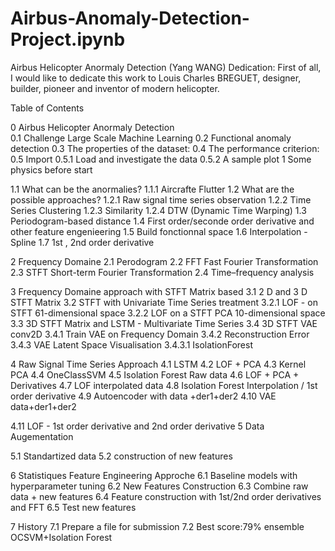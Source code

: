 # Airbus-Anomaly-Detection-Project.ipynb

Airbus Helicopter Anormaly Detection (Yang WANG)
Dedication:
First of all, I would like to dedicate this work to Louis Charles BREGUET, designer, builder, pioneer and inventor of modern helicopter.


Table of Contents

0 Airbus Helicopter Anormaly Detection  
0.1 Challenge Large Scale Machine Learning
0.2 Functional anomaly detection
0.3 The properties of the dataset:
0.4 The performance criterion: 0.5 Import
0.5.1 Load and investigate the data
0.5.2 A sample plot 1 Some physics before start

1.1 What can be the anormalies?
1.1.1 Aircrafte Flutter
1.2 What are the possible approaches?
1.2.1 Raw signal time series observation 1.2.2 Time Series Clustering
1.2.3 Similarity
1.2.4 DTW (Dynamic Time Warping)
1.3 Periodogram-based distance
1.4 First order/seconde order derivative and other feature engenieering 1.5 Build fonctionnal space
1.6 Interpolation - Spline
1.7 1st , 2nd order derivative

2 Frequency Domaine 
2.1 Perodogram
2.2 FFT Fast Fourier Transformation
2.3 STFT Short-term Fourier Transformation 2.4 Time–frequency analysis

3 Frequency Domaine approach with STFT Matrix based 
3.1 2 D and 3 D STFT Matrix
3.2 STFT with Univariate Time Series treatment
3.2.1 LOF - on STFT 61-dimensional space
3.2.2 LOF on a STFT PCA 10-dimensional space 3.3 3D STFT Matrix and LSTM - Multivariate Time Series 3.4 3D STFT VAE conv2D
3.4.1 Train VAE on Frequency Domain 3.4.2 Reconstruction Error
3.4.3 VAE Latent Space Visualisation
3.4.3.1 IsolationForest 

4 Raw Signal Time Series Approach
4.1 LSTM
4.2 LOF + PCA
4.3 Kernel PCA
4.4 OneClassSVM
4.5 Isolation Forest Raw data
4.6 LOF + PCA + Derivatives
4.7 LOF interpolated data
4.8 Isolation Forest Interpolation / 1st order derivative 4.9 Autoencoder with data +der1+der2
4.10 VAE data+der1+der2
                                                                                                                                                  
4.11 LOF - 1st order derivative and 2nd order derivative 5 Data Augementation

5.1 Standartized data
5.2 construction of new features

6 Statistiques Feature Engineering Approche
6.1 Baseline models with hyperparameter tuning
6.2 New Features Construction
6.3 Combine raw data + new features
6.4 Feature construction with 1st/2nd order derivatives and FFT 6.5 Test new features

7 History
7.1 Prepare a file for submission
7.2 Best score:79% ensemble OCSVM+Isolation Forest
